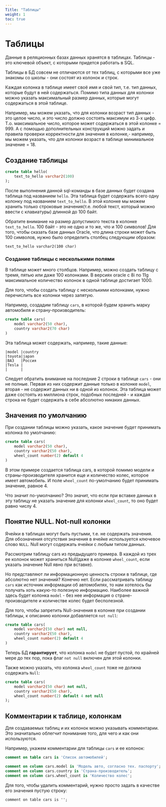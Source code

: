 ```yaml
---
Title: "Таблицы"
weight: 1
toc: true
---
```


# Таблицы

Данные в реляционных базах данных хранятся в таблицах. Таблицы - это
ключевой объект, с которыми придется работать в SQL.

Таблицы в БД совсем не отличаются от тех таблиц, с которыми все уже
знакомы со школы - они состоят из колонок и строк.

Каждая колонка в таблице имеет своё имя и свой тип, т.е. тип данных,
которые будут в ней содержаться. Помимо типа данных для колонки можно
указать максимальный размер данных, которые могут содержаться в этой
таблице.

Например, мы можем указать, что для колонки возраст тип данных - это
целое число, и это число должно состоять максимум из 3-х цифр. Т.о.
максимальное число, которое может содержаться в этой колонке = 999. А с
помощью дополнительных конструкций можно задать и правила проверки
корректности для значения в колонке,- например, мы можем указать, что
для колонки возраст в таблице минимальное значение = 18.

## Создание таблицы

```sql
create table hello(
    text_to_hello varchar2(100)
);
```

После выполнения данной sql-команды в базе данных будет создана таблица
под названием `hello`. Эта таблица будет содержать всего одну колонку
под названием `text_to_hello`. В этой колонке мы можем хранить только
строковые значения(т.е. любой текст, который можно ввести с клавиатуры)
длинной до 100 байт.

Обратите внимание на размер допустимого текста в колонке
`text_to_hello`. 100 байт - это не одно и то же, что и 100 символов! Для
того, чтобы сказать базе данных Oracle, что длина строки может быть 100
символов, нужно было определить столбец следующим образом:

    text_to_hello varchar2(100 char)

### Создание таблицы с несколькими полями

В таблице может много столбцов. Например, можно создать таблицу с тремя,
пятью или даже 100 колонками. В версиях oracle с 8i по 11g максимальное
количество колонок в одной таблице достигает 1000.

Для того, чтобы создать таблицу с несколькими колонками, нужно
перечислить все колонки через запятую.

Например, создадим таблицу `cars`, в которой будем хранить марку
автомобиля и страну-производитель:

```sql
create table cars(
    model varchar2(50 char),
    country varchar2(70 char)
)
```

Эта таблица может содержать, например, такие данные:

    |model |country
    |toyota|japan
    |ВАЗ   |Россия
    |Tesla |
    |      |

Следует обратить внимание на последние 2 строки в таблице `cars` - они
не полные. Первая из них содержит данные только в колонке `model`,
вторая - не содержит данных ни в одной из колонок. Эта таблица может
даже состоять из миллиона строк, подобных последней - и каждая строка не
будет содержать в себе абсолютно никаких данных.

## Значения по умолчанию

При создании таблицы можно указать, какое значение будет принимать
колонка по умолчанию:

```sql
create table cars(
    model varchar2(50 char),
    country varchar2(50 char),
    wheel_count number(2) default 4
)
```

В этом примере создается таблица cars, в которой помимо модели и
страны-производителя хранится еще и количество колес, которое имеет
автомобиль. И поле `wheel_count` по-умолчанию будет принимать значение,
равное 4.

Что значит по-умолчанию? Это значит, что если при вставке данных в эту
таблицу не указать значение для колонки `wheel_count`, то оно будет
равно числу 4.

## Понятие NULL. Not-null колонки

Ячейки в таблицах могут быть пустыми, т.е. не содержать значения. Для
обозначения отсутствия значения в ячейке используется ключевое слово
`NULL`. Null могут содержать ячейки с любым типом данных.

Рассмотрим таблицу cars из предыдущего примера. В каждой из трех ее
колонок может храниться Null(даже в колонке `wheel_count`, если указать
значение Null явно при вставке).

Но представляют ли информационную ценность строки в таблице, где
абсолютно нет значений? Конечно нет. Если рассматривать таблицу `cars`
как источник информации об автомобилях, то нам хотелось бы получать хоть
какую-то полезную информацию. Наиболее важной здесь будет колонка `model` - без
нее информация о стране-производителе и количестве колес будет
бесполезной.

Для того, чтобы запретить Null-значения в колонке при создании таблицы,
к описанию колонки добавляется `not null`:

```sql
create table cars(
    model varchar2(50 char) not null,
    country varchar2(50 char),
    wheel_count number(2) default 4
)
```

Теперь БД **гарантирует**, что колонка `model` не будет пустой, по
крайней мере до тех пор, пока флаг `not null` включен для этой колонки.

Также можно указать, что колонка `wheel_count` тоже не должна содержать
`Null`:

```sql
create table cars(
    model varchar2(50 char) not null,
    country varchar2(50 char),
    wheel_count number(2) default 4 not null
);
```

## Комментарии к таблице, колонкам

Для создаваемых таблиц и их колонок можно указывать комментарии. Это
значитально облегчит понимание того, для чего и как они используются.

Например, укажем комментарии для таблицы `cars` и ее колонок:

```sql
comment on table cars is 'Список автомобилей';

comment on column cars.model is 'Модель авто, согласно тех. паспорту';
comment on column cars.country is 'Страна-производитель';
comment on column cars.wheel_count is 'Количество колес';
```

Для того, чтобы удалить комментарий, нужно просто задать в качестве его
значения пустую строку:

    comment on table cars is '';
